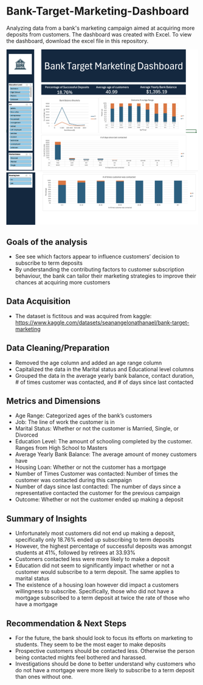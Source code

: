 # Bank-Target-Marketing-Dashboard
Analyzing data from a bank's marketing campaign aimed at acquiring more deposits from customers. The dashboard was created with Excel. To view the dashboard, download the excel file in this repository.

![](./excel-dashboard-screenshot1.png)
![](./excel-dashboard-screenshot2.png)

## Goals of the analysis
* See see which factors appear to influence customers’ decision to subscribe to term deposits
* By understanding the contributing factors to customer subscription behaviour, the bank can tailor their marketing strategies to improve their chances at acquiring more customers

## Data Acquisition
* The dataset is fictitous and was acquired from kaggle: https://www.kaggle.com/datasets/seanangelonathanael/bank-target-marketing 

## Data Cleaning/Preparation 
* Removed the age column and added an age range column
* Capitalized the data in the Marital status and Educational level columns
* Grouped the data in the average yearly bank balance, contact duration, # of times customer was contacted, and # of days since last contacted

## Metrics and Dimensions
* Age Range: Categorized ages of the bank’s customers
* Job: The line of work the customer is in
* Marital Status: Whether or not the customer is Married, Single, or Divorced
* Education Level: The amount of schooling completed by the customer. Ranges from High School to Masters
* Average Yearly Bank Balance: The average amount of money customers have
* Housing Loan: Whether or not the customer has a mortgage
* Number of Times Customer was contacted: Number of times the customer was contacted during this campaign
* Number of days since last contacted: The number of days since a representative contacted the customer for the previous campaign
* Outcome: Whether or not the customer ended up making a deposit

## Summary of Insights
* Unfortunately most customers did not end up making a deposit, specifically only 18.76% ended up subscribing to term deposits
* However, the highest percentage of successful deposits was amongst students at 41%, followed by retirees at 33.93%
* Customers contacted less were more likely to make a deposit
* Education did not seem to significantly impact whether or not a customer would subscribe to a term deposit. The same applies to marital status
* The existence of a housing loan however did impact a customers willingness to subscribe. Specifically, those who did not have a mortgage subscribed to a term deposit at twice the rate of those who have a mortgage

## Recommendation & Next Steps
* For the future, the bank should look to focus its efforts on marketing to students. They seem to be the most eager to make deposits
* Prospective customers should be contacted less. Otherwise the person being contacted mights feel bothered and harassed.
* Investigations should be done to better understand why customers who do not have a mortgage were more likely to subscribe to a term deposit than ones without one.


